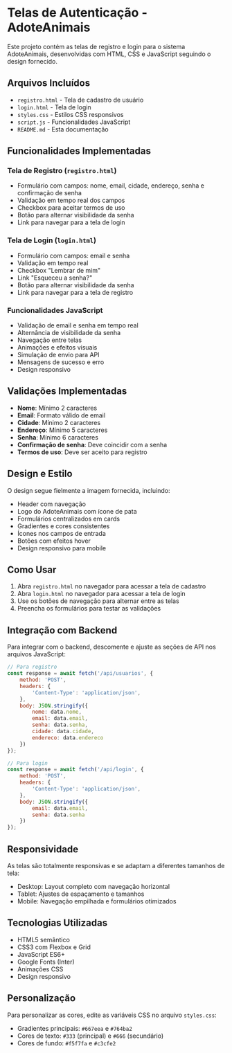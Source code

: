 # Telas de Autenticação - AdoteAnimais

Este projeto contém as telas de registro e login para o sistema AdoteAnimais, desenvolvidas com HTML, CSS e JavaScript seguindo o design fornecido.

## Arquivos Incluídos

- `registro.html` - Tela de cadastro de usuário
- `login.html` - Tela de login
- `styles.css` - Estilos CSS responsivos
- `script.js` - Funcionalidades JavaScript
- `README.md` - Esta documentação

## Funcionalidades Implementadas

### Tela de Registro (`registro.html`)
- Formulário com campos: nome, email, cidade, endereço, senha e confirmação de senha
- Validação em tempo real dos campos
- Checkbox para aceitar termos de uso
- Botão para alternar visibilidade da senha
- Link para navegar para a tela de login

### Tela de Login (`login.html`)
- Formulário com campos: email e senha
- Validação em tempo real
- Checkbox "Lembrar de mim"
- Link "Esqueceu a senha?"
- Botão para alternar visibilidade da senha
- Link para navegar para a tela de registro

### Funcionalidades JavaScript
- Validação de email e senha em tempo real
- Alternância de visibilidade da senha
- Navegação entre telas
- Animações e efeitos visuais
- Simulação de envio para API
- Mensagens de sucesso e erro
- Design responsivo

## Validações Implementadas

- **Nome**: Mínimo 2 caracteres
- **Email**: Formato válido de email
- **Cidade**: Mínimo 2 caracteres
- **Endereço**: Mínimo 5 caracteres
- **Senha**: Mínimo 6 caracteres
- **Confirmação de senha**: Deve coincidir com a senha
- **Termos de uso**: Deve ser aceito para registro

## Design e Estilo

O design segue fielmente a imagem fornecida, incluindo:
- Header com navegação
- Logo do AdoteAnimais com ícone de pata
- Formulários centralizados em cards
- Gradientes e cores consistentes
- Ícones nos campos de entrada
- Botões com efeitos hover
- Design responsivo para mobile

## Como Usar

1. Abra `registro.html` no navegador para acessar a tela de cadastro
2. Abra `login.html` no navegador para acessar a tela de login
3. Use os botões de navegação para alternar entre as telas
4. Preencha os formulários para testar as validações

## Integração com Backend

Para integrar com o backend, descomente e ajuste as seções de API nos arquivos JavaScript:

```javascript
// Para registro
const response = await fetch('/api/usuarios', {
    method: 'POST',
    headers: {
        'Content-Type': 'application/json',
    },
    body: JSON.stringify({
        nome: data.nome,
        email: data.email,
        senha: data.senha,
        cidade: data.cidade,
        endereco: data.endereco
    })
});

// Para login
const response = await fetch('/api/login', {
    method: 'POST',
    headers: {
        'Content-Type': 'application/json',
    },
    body: JSON.stringify({
        email: data.email,
        senha: data.senha
    })
});
```

## Responsividade

As telas são totalmente responsivas e se adaptam a diferentes tamanhos de tela:
- Desktop: Layout completo com navegação horizontal
- Tablet: Ajustes de espaçamento e tamanhos
- Mobile: Navegação empilhada e formulários otimizados

## Tecnologias Utilizadas

- HTML5 semântico
- CSS3 com Flexbox e Grid
- JavaScript ES6+
- Google Fonts (Inter)
- Animações CSS
- Design responsivo

## Personalização

Para personalizar as cores, edite as variáveis CSS no arquivo `styles.css`:
- Gradientes principais: `#667eea` e `#764ba2`
- Cores de texto: `#333` (principal) e `#666` (secundário)
- Cores de fundo: `#f5f7fa` e `#c3cfe2`

